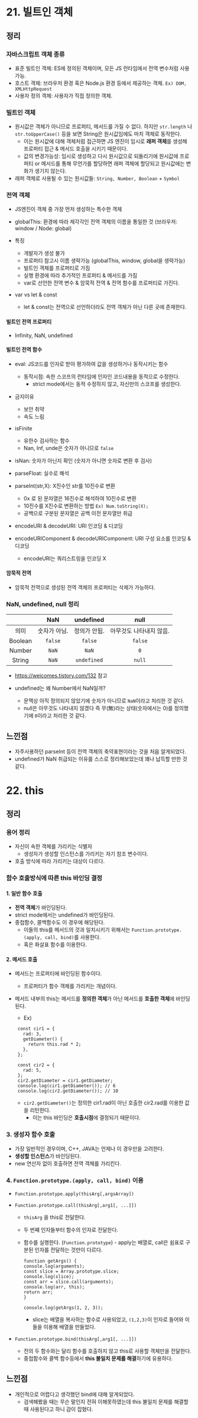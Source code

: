 # 21. 빌트인 객체

## 정리

### 자바스크립트 객체 종류

- 표준 빌트인 객체: ES에 정의된 객체이며, 모든 JS 런타임에서 전역 변수처럼 사용 가능.
- 호스트 객체: 브라우저 환경 혹은 Node.js 환경 등에서 제공하는 객체. `Ex) DOM, XMLHttpRequest`
- 사용자 정의 객체: 사용자가 직접 정의한 객체.

### 빌트인 객체

- 원시값은 객체가 아니므로 프로퍼티, 메서드를 가질 수 없다. 하지만 `str.length` 나 `str.toUpperCase()` 등을 보면 String은 원시값임에도 마치 객체로 동작한다.
  - 이는 원시값에 대해 객체처럼 접근하면 JS 엔진이 임시로 **래퍼 객체**를 생성해 프로퍼티 접근 & 메서드 호출을 시키기 때문이다.
  - 값의 변경가능성: 임시로 생성하고 다시 원시값으로 되돌리기에 원시값에 프로퍼티 or 메서드를 통해 무언가를 할당하면 래퍼 객체에 할당되고 원시값에는 변화가 생기지 않는다.
- 래퍼 객체로 사용될 수 있는 원시값들: `String, Number, Boolean` + `Symbol`

### 전역 객체

- JS엔진이 객체 중 가장 먼저 생성하는 특수한 객체
- globalThis: 환경에 따라 제각각인 전역 객체의 이름을 통일한 것 (브라우저: window / Node: global)

- 특징
  - 개발자가 생성 불가
  - 프로퍼티 참고시 이름 생략가능 (globalThis, window, global을 생략가능)
  - 빌트인 객체를 프로퍼티로 가짐
  - 실행 환경에 따라 추가적인 프로퍼티 & 메서드를 가짐
  - var로 선언한 전역 변수 & 암묵적 전역 & 전역 함수를 프로퍼티로 가진다.
- var vs let & const
  - let & const는 전역으로 선언하더라도 전역 객체가 아닌 다른 곳에 존재한다.

#### 빌트인 전역 프로퍼티

- Infinity, NaN, undefined

#### 빌트인 전역 함수

- eval: JS코드를 인자로 받아 평가하여 값을 생성하거나 동작시키는 함수
  - 동작시점: 속한 스코프의 런타임에 인자인 코드내용을 동적으로 수정한다.
    - strict mode에서는 동적 수정하지 않고, 자신만의 스코프를 생성한다.
- 금지이유

  - 보안 취약
  - 속도 느림

- isFinite
  - 유한수 검사하는 함수
  - Nan, Inf, unde은 숫자가 아니므로 `false`
- isNan: 숫자가 아닌지 확인 (숫자가 아니면 숫자로 변환 후 검사)
- parseFloat: 실수로 해석
- parseInt(str,X): X진수인 str를 10진수로 변환
  - 0x 로 된 문자열은 16진수로 해석하여 10진수로 변환
  - 10진수를 X진수로 변환하는 방법 `Ex) Num.toString(X);`
  - 공백으로 구분된 문자열은 공백 이전 문자열만 취급
- encodeURI & decodeURI: URI 인코딩 & 디코딩
- encodeURIComponent & decodeURIComponent: URI 구성 요소를 인코딩 & 디코딩
  - encodeURI는 쿼리스트링을 인코딩 X

#### 암묵적 전역

- 암묵적 전역으로 생성된 전역 객체의 프로퍼티는 삭제가 가능하다.

### NaN, undefined, null 정리

|         |     NaN      |  undefined   |          null           |
| :-----: | :----------: | :----------: | :---------------------: |
|  의미   | 숫자가 아님. | 정의가 안됨. | 아무것도 나타내지 않음. |
| Boolean |   `false`    |   `false`    |         `false`         |
| Number  |    `NaN`     |    `NaN`     |           `0`           |
| String  |    `NaN`     | `undefined`  |         `null`          |

- https://weicomes.tistory.com/132 참고

- undefined는 왜 Number에서 NaN일까?
  - 문맥상 아직 정의되지 않았기에 숫자가 아니므로 `NaN`이라고 처리한 것 같다.
  - null은 아무것도 나타내지 않겠다 즉 무(無)라는 상태(숫자에서는 0)를 정의했기에 `0`이라고 처리한 것 같다.

## 느낀점

- 자주사용하던 parseInt 등이 전역 객체의 축약표현이라는 것을 처음 알게되었다.
- undefined가 NaN 취급되는 이유를 스스로 정리해보았는데 꽤나 납득할 만한 것 같다.

# 22. this

## 정리

### 용어 정리

- 자신이 속한 객체를 가리키는 식별자
  - 생성자가 생성할 인스턴스를 가리키는 자기 참조 변수이다.
- 호출 방식에 따라 가리키는 대상이 다르다.

### 함수 호출방식에 따른 this 바인딩 결정

#### 1. 일반 함수 호출

- **전역 객체**가 바인딩된다.
- strict mode에서는 undefined가 바인딩된다.
- 중첩함수, 콜백함수도 이 경우에 해당된다.
  - 이들의 this를 메서드의 것과 일치시키기 위해서는 `Function.prototype.(apply, call, bind)`를 사용한다.
  - 혹은 화살표 함수를 이용한다.

#### 2. 메서드 호출

- 메서드는 프로퍼티에 바인딩된 함수이다.

  - 프로퍼티가 함수 객체를 가리키는 개념이다.

- 메서드 내부의 this는 메서드를 **정의한 객체**가 아닌 메서드를 **호출한 객체**에 바인딩된다.

  - Ex)

  ```
   const cir1 = {
     rad: 3,
     getDiameter() {
       return this.rad * 2;
     },
   };

   const cir2 = {
     rad: 5,
   };
   cir2.getDiameter = cir1.getDiameter;
   console.log(cir1.getDiameter()); // 6
   console.log(cir2.getDiameter()); // 10
  ```

  - `cir2.getDiameter()`는 정의한 cir1.rad이 아닌 호출한 cir2.rad를 이용한 값을 리턴한다.
    - 이는 this 바인딩은 **호출시점**에 결정되기 때문이다.

### 3. 생성자 함수 호출

- 가장 일반적인 경우이며, C++, JAVA는 언제나 이 경우만을 고려한다.
- **생성할 인스턴스**가 바인딩된다.
- new 연산자 없이 호출하면 전역 객체를 가리킨다.

### 4. `Function.prototype.(apply, call, bind)` 이용

- `Function.prototype.apply(thisArg[,argsArray])`
- `Function.prototype.call(thisArg[,arg1[, ...]])`

  - `thisArg` 을 this로 전달한다.
  - 두 번째 인자들부터 함수의 인자로 전달한다.
  - 함수를 실행한다. (`Function.prototype`) - apply는 배열로, call은 쉼표로 구분된 인자를 전달하는 것만이 다르다.

    ```
    function getArgs() {
    console.log(arguments);
    const slice = Array.prototype.slice;
    console.log(slice);
    const arr = slice.call(arguments);
    console.log(arr, this);
    return arr;
    }

    console.log(getArgs(1, 2, 3));
    ```

    - slice는 배열을 복사하는 함수로 사용되었고, `(1,2,3)`이 인자로 들어와 이들을 이용해 배열을 만들었다.

- `Function.prototype.bind(thisArg[,arg1[, ...]])`
  - 전의 두 함수와는 달리 함수를 호출하지 않고 this로 사용할 객체만을 전달한다.
  - 중첩함수와 콜백 함수등에서 **this 불일치 문제를 해결**하기에 유용하다.

## 느낀점

- 개인적으로 어렵다고 생각했던 bind에 대해 알게되었다.
  - 검색해봤을 때는 무슨 말인지 전혀 이해못하였는데 this 불일치 문제를 해결할 때 사용된다고 하니 감이 잡혔다.
